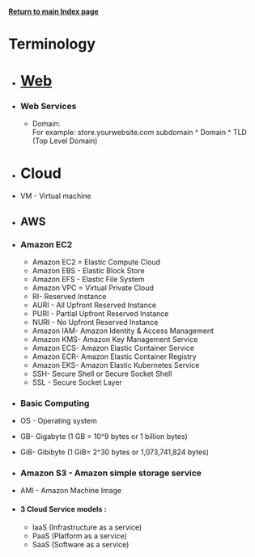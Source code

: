 #### [Return to main Index page](https://github.com/hydropero/Terminology)

# Terminology

- # [Web](https://github.com/hydropero/Terminology/blob/main/Web.md)
- ### Web Services
  - Domain: 
    <br> For example: store.yourwebsite.com
               subdomain ^    Domain     ^ TLD (Top Level Domain)

- # Cloud
- VM - Virtual machine


- ## AWS
- ### Amazon EC2
  - Amazon EC2 = Elastic Compute Cloud
  - Amazon EBS - Elastic Block Store
  - Amazon EFS - Elastic File System
  - Amazon VPC = Virtual Private Cloud
  - RI- Reserved Instance
  - AURI - All Upfront Reserved Instance
  - PURI - Partial Upfront Reserved Instance
  - NURI - No Upfront Reserved Instance
  - Amazon IAM- Amazon Identity & Access Management
  - Amazon KMS- Amazon Key Management Service
  - Amazon ECS- Amazon Elastic Container Service
  - Amazon ECR- Amazon Elastic Container Registry
  - Amazon EKS- Amazon Elastic Kubernetes Service
  - SSH- Secure Shell or Secure Socket Shell
  - SSL - Secure Socket Layer 

- ### Basic Computing 
- OS - Operating system
- GB- Gigabyte (1 GB = 10^9 bytes or 1 billion bytes)
- GiB- Gibibyte (1 GiB= 2^30 bytes or 1,073,741,824 bytes)

- ### Amazon S3 - Amazon simple storage service
- AMI - Amazon Machine Image

- #### 3 Cloud Service models : 
  - IaaS (Infrastructure as a service)
  - PaaS (Platform as a service)
  - SaaS (Software as a service)
